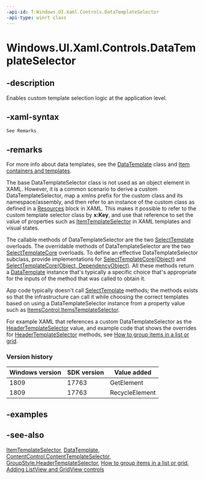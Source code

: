 ```yaml
---
-api-id: T:Windows.UI.Xaml.Controls.DataTemplateSelector
-api-type: winrt class
---
```


<!-- Class syntax.
public class DataTemplateSelector : Windows.UI.Xaml.Controls.IDataTemplateSelector, Windows.UI.Xaml.Controls.IDataTemplateSelector2, Windows.UI.Xaml.Controls.IDataTemplateSelectorOverrides, Windows.UI.Xaml.Controls.IDataTemplateSelectorOverrides2
-->

# Windows.UI.Xaml.Controls.DataTemplateSelector

## -description
Enables custom template selection logic at the application level.

## -xaml-syntax
```xaml
See Remarks
```


## -remarks

For more info about data templates, see the [DataTemplate](../windows.ui.xaml/datatemplate.md) class and [Item containers and templates](https://docs.microsoft.com/windows/uwp/design/controls-and-patterns/item-containers-templates).

The base DataTemplateSelector class is not used as an object element in XAML. However, it is a common scenario to derive a custom DataTemplateSelector, map a xmlns prefix for the custom class and its namespace/assembly, and then refer to an instance of the custom class as defined in a [Resources](../windows.ui.xaml/frameworkelement_resources.md) block in XAML. This makes it possible to refer to the custom template selector class by **x:Key**, and use that reference to set the value of properties such as [ItemTemplateSelector](itemscontrol_itemtemplateselector.md) in XAML templates and visual states.

The callable methods of DataTemplateSelector are the two [SelectTemplate](datatemplateselector_selecttemplate_375443783.md) overloads. The overridable methods of DataTemplateSelector are the two [SelectTemplateCore](datatemplateselector_selecttemplatecore_402628248.md) overloads. To define an effective DataTemplateSelector subclass, provide implementations for [SelectTemplateCore(Object)](datatemplateselector_selecttemplatecore_402628248.md) and [SelectTemplateCore(Object, DependencyObject)](datatemplateselector_selecttemplatecore_711611086.md). All these methods return a [DataTemplate](../windows.ui.xaml/datatemplate.md) instance that's typically a specific choice that's appropriate for the inputs of the method that was called to obtain it.

App code typically doesn't call [SelectTemplate](datatemplateselector_selecttemplate_375443783.md) methods; the methods exists so that the infrastructure can call it while choosing the correct templates based on using a DataTemplateSelector instance from a property value such as [ItemsControl.ItemsTemplateSelector](itemscontrol_itemtemplateselector.md).

For example XAML that references a custom DataTemplateSelector as the [HeaderTemplateSelector](groupstyle_headertemplateselector.md) value, and example code that shows the overrides for [HeaderTemplateSelector](groupstyle_headertemplateselector.md) methods, see [How to group items in a list or grid](https://docs.microsoft.com/previous-versions/windows/apps/hh780627(v=win.10)).

### Version history

| Windows version | SDK version | Value added |
| -- | -- | -- |
| 1809 | 17763 | GetElement |
| 1809 | 17763 | RecycleElement |

## -examples

## -see-also
[ItemTemplateSelector](itemscontrol_itemtemplateselector.md), [DataTemplate](../windows.ui.xaml/datatemplate.md), [ContentControl.ContentTemplateSelector](contentcontrol_contenttemplateselector.md), [GroupStyle.HeaderTemplateSelector](groupstyle_headertemplateselector.md), [How to group items in a list or grid](https://docs.microsoft.com/previous-versions/windows/apps/hh780627(v=win.10)), [Adding ListView and GridView controls](https://docs.microsoft.com/previous-versions/windows/apps/hh780618(v=win.10))
